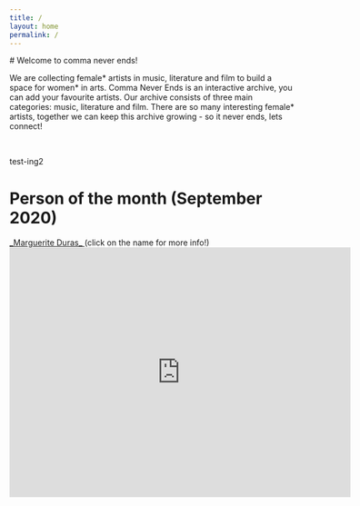 ```yaml
---
title: /
layout: home
permalink: /
---
```


<div style="display:inline; width: 200px;">
# Welcome to comma never ends!

We are collecting female* artists in music, literature and film to build a space for women* in arts. 
Comma Never Ends is an interactive archive, you can add your favourite artists. 
Our archive consists of three main categories: music, literature and film. 
There are so many interesting female* artists, together we can keep this archive growing - so it never ends, lets connect! 

<br/>
</div>

test-ing2

<div style="display:inline; width: 200px;">

# Person of the month (September 2020)
<a href="https://en.wikipedia.org/wiki/Marguerite_Duras" target="iframe_person">
_Marguerite Duras_
</a>
(click on the name for more info!)
<iframe width="600" height="440" frameborder="0" name="iframe_person" allowfullscreen src="https://lh3.googleusercontent.com/pw/ACtC-3fqQeH_Szupw-xfguVev5NKEYI9V3w_3elKJAYc1MxbhqT-uGzN36bDrxGufYiRbBaS-SEK3knIgXVViSmJ6zZQ5IOyCFELlAkb7Ye-XKdeQS9fhWZLBtXoGZEPFmFOWq3c_vzWsYGMOunfFAyD4Gw=w308-h434-no">
</iframe>

</div>
